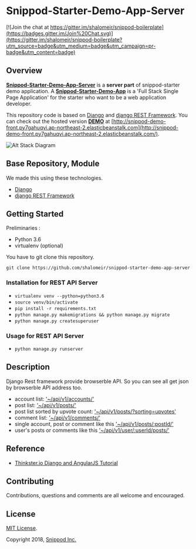 # **Snippod-Starter-Demo-App-Server**

[![Join the chat at https://gitter.im/shalomeir/snippod-boilerplate](https://badges.gitter.im/Join%20Chat.svg)](https://gitter.im/shalomeir/snippod-boilerplate?utm_source=badge&utm_medium=badge&utm_campaign=pr-badge&utm_content=badge)

## Overview

[**Snippod-Starter-Demo-App-Server**](https://github.com/shalomeir/snippod-starter-demo-app-server) is a **server part** of snippod-starter demo application. A [**Snippod-Starter-Demo-App**](https://github.com/shalomeir/snippod-starter-demo-app) is a 'Full Stack Single Page Application' for the starter who want to be a web application developer. 

This repository code is based on [Django](https://www.djangoproject.com/) and [django REST Framework](http://www.django-rest-framework.org/).
You can check out the hosted version [**DEMO**](http://snippod-demo-front.py7gahuqvi.ap-northeast-2.elasticbeanstalk.com/) at [http://snippod-demo-front.py7gahuqvi.ap-northeast-2.elasticbeanstalk.com](http://snippod-demo-front.py7gahuqvi.ap-northeast-2.elasticbeanstalk.com/).

![Alt Stack Diagram](https://raw.githubusercontent.com/shalomeir/snippod-starter-demo-app-server/master/SnippodStarterDemoAppServerArchitecture.png "Stack Diagram")

## Base Repository, Module
  
We made this using these technologies.

* [Django](https://www.djangoproject.com/)
* [django REST Framework](http://www.django-rest-framework.org/)


## Getting Started
Preliminaries :
* Python 3.6
* virtualenv (optional)

You have to git clone this repository.
```
git clone https://github.com/shalomeir/snippod-starter-demo-app-server
```

### Installation for REST API Server

- `virtualenv venv --python=python3.6`
- `source venv/bin/activate`
- `pip install -r requirements.txt`
- `python manage.py makemigrations && python manage.py migrate`
- `python manage.py createsuperuser`


### Usage for REST API Server 

- `python manage.py runserver`


## Description

Django Rest framework provide browserble API. So you can see all get json by browserble API address too.
- account list: ['~/api/v1/accounts/'](http://snippod-demo-rest.ap-northeast-2.elasticbeanstalk.com/api/v1/accounts/)
- post list: ['~/api/v1/posts/'](http://snippod-demo-rest.ap-northeast-2.elasticbeanstalk.com/api/v1/posts/)
- post list sorted by upvote count: ['~/api/v1/posts/?sorting=upvotes'](http://snippod-demo-rest.ap-northeast-2.elasticbeanstalk.com/api/v1/posts/?sorting=upvotes)
- comment list: ['~/api/v1/comments/'](http://snippod-demo-rest.ap-northeast-2.elasticbeanstalk.com/api/v1/comments/)
- single account, post or comment like this ['~/api/v1/posts/:postId/'](http://snippod-demo-rest.ap-northeast-2.elasticbeanstalk.com/api/v1/posts/10/)
- user's posts or comments like this ['~/api/v1/user/:userId/posts/'](http://snippod-demo-rest.ap-northeast-2.elasticbeanstalk.com/api/v1/user/7/posts/)


## Reference

- [Thinkster.io Django and AngularJS Tutorial](https://thinkster.io/django-angularjs-tutorial/)

## Contributing

Contributions, questions and comments are all welcome and encouraged.

## License
[MIT License](http://opensource.org/licenses/MIT).

Copyright 2018, [Snippod Inc.](http://www.snippod.com/)
